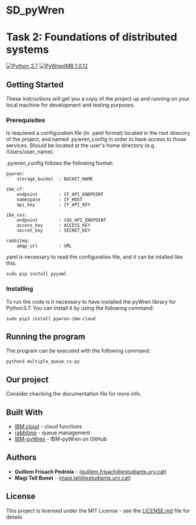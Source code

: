 # SD_pyWren

# Task 2: Foundations of distributed systems
[![Python 3.7](https://img.shields.io/badge/python-3.6%20%7C%203.7-blue.svg)](https://www.python.org/downloads/release/python-370/)
[![PyWrenIMB 1.0.12](https://img.shields.io/badge/pywren--ibm--cloud-v1.0.12-blue.svg)](https://github.com/pywren/pywren-ibm-cloud)

## Getting Started
These instructions will get you a copy of the project up and running on your local machine for development and testing purposes.

### Prerequisites

Is requiered a configuration file (in .yaml format) located in the root direcory of the project, and named .pywren_config in order to have access to those services. Should be located at the user's home directory (e.g. /Users/user_name).

.pywren_config follows the following format:

```
pywren:
    storage_bucket  : BUCKET_NAME
    
ibm_cf:
    endpoint        : CF_API_ENDPOINT
    namespace       : CF_HOST
    api_key         : CF_API_KEY

ibm_cos:
    endpoint        : COS_API_ENDPOINT
    access_key      : ACCESS_KEY
    secret_key      : SECRET_KEY

rabbitmq:
    amqp_url        : URL
```

yaml is necessary to read the configuration file, and it can be intalled like this:

```
sudo pip install pyyaml
```


### Installing

To run the code is it necessary to have installed the pyWren library for Python3.7. You can install it by using the following command:

```
sudo pip3 install pywren-ibm-cloud
```

## Running the program

The program can be executed with the following command:
    
```
python3 multiple_queue_cs.py
```

## Our project

Consider checking the documentation file for more info.

## Built With

* [IBM cloud](https://www.ibm.com/uk-en/cloud) - cloud functions
* [rabbitmq](https://www.rabbitmq.com) - queue management
* [IBM-pyWren](https://github.com/pywren-ibm-cloud) - IBM-pyWren on GitHub

## Authors

* **Guillem Frisach Pedrola** - (guillem.frisach@estudiants.urv.cat)
* **Magí Tell Bonet** - (magi.tell@estudiants.urv.cat)

## License

This project is licensed under the MIT License - see the [LICENSE.md](LICENSE.md) file for details
